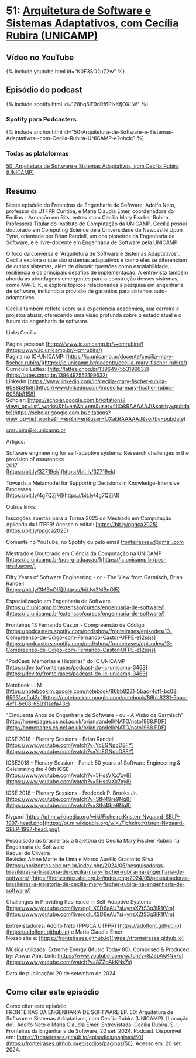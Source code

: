 # 51: [Arquitetura de Software e Sistemas Adaptativos, com Cecília Rubira (UNICAMP)](50.md)



## Vídeo no YouTube

{% include youtube.html id="K0F3SO2uZ2w" %}  

## Episódio do podcast


{% include spotify.html id="28bq6iF9dRf6PlxKfjOXLW" %} 

### Spotify para Podcasters


{% include anchor.html id="50-Arquitetura-de-Software-e-Sistemas-Adaptativos--com-Ceclia-Rubira-UNICAMP-e2ohcic" %}


### Todas as plataformas


[50: Arquitetura de Software e Sistemas Adaptativos, com Cecília Rubira (UNICAMP)](https://podcasters.spotify.com/pod/show/fronteirases/episodes/50-Arquitetura-de-Software-e-Sistemas-Adaptativos--com-Ceclia-Rubira-UNICAMP-e2ohcic )


## Resumo


Neste episódio do Fronteiras da Engenharia de Software, Adolfo Neto, professor da UTFPR Curitiba, e Maria Claudia Emer, coordenadora do Emílias \- Armação em Bits, entrevistam Cecília Mary Fischer Rubira, Professora Titular do Instituto de Computação da UNICAMP. Cecília possui doutorado em Computing Science pela Universidade de Newcastle Upon Tyne, orientada por Brian Randell, um dos pioneiros da Engenharia de Software, e é livre-docente em Engenharia de Software pela UNICAMP.

O foco da conversa é “Arquitetura de Software e Sistemas Adaptativos”. Cecília explora o que são sistemas adaptativos e como eles se diferenciam de outros sistemas, além de discutir questões como escalabilidade, resiliência e os principais desafios de implementação. A entrevista também aborda as abordagens emergentes para a construção desses sistemas, como MAPE-K, e explora tópicos relacionados à pesquisa em engenharia de software, incluindo a provisão de garantias para sistemas auto-adaptativos.

Cecília também reflete sobre sua experiência acadêmica, sua carreira e projetos atuais, oferecendo uma visão profunda sobre o estado atual e o futuro da engenharia de software.

Links Cecília:

Página pessoal: [https://www.ic.unicamp.br/\~cmrubira/](https://www.ic.unicamp.br/~cmrubira/)  
Página no IC-UNICAMP: [https://ic.unicamp.br/docente/cecilia-mary-fischer-rubira/](https://ic.unicamp.br/docente/cecilia-mary-fischer-rubira/)   
Currículo Lattes: [http://lattes.cnpq.br/1396497553199632](http://lattes.cnpq.br/1396497553199632)   
Linkedin [https://www.linkedin.com/in/cecilia-mary-fischer-rubira-6088b8158](https://www.linkedin.com/in/cecilia-mary-fischer-rubira-6088b8158)   
Scholar: [https://scholar.google.com.br/citations?view\_op=list\_works\&hl=en\&hl=en\&user=fJXakRAAAAAJ\&sortby=pubdate](https://scholar.google.com.br/citations?view_op=list_works&hl=en&hl=en&user=fJXakRAAAAAJ&sortby=pubdate) 

[cmrubira@ic.unicamp.br](mailto:cmrubira@ic.unicamp.br)

Artigos:

Software engineering for self-adaptive systems: Research challenges in the provision of assurances  
2017  
[https://bit.ly/3Z719ek](https://bit.ly/3Z719ek) 

Towards a Metamodel for Supporting Decisions in Knowledge-Intensive Processes  
[https://bit.ly/4g7QZjM](https://bit.ly/4g7QZjM)

Outros links:

Inscrições abertas para a Turma 2025 do Mestrado em Computação Aplicada da UTFPR\! Acesse o edital: [https://bit.ly/ppgca2025](https://bit.ly/ppgca2025) 

Comente no YouTube, no Spotify ou pelo email [fronteirasesw@gmail.com](mailto:fronteirasesw@gmail.com)

Mestrado e Doutorado em Ciência da Computação na UNICAMP [https://ic.unicamp.br/pos-graduacao/](https://ic.unicamp.br/pos-graduacao/) 

Fifty Years of Software Engineering \- or \- The View from Garmisch, Brian Randell  
[https://bit.ly/3MBnOI5](https://bit.ly/3MBnOI5) 

Especialização em Engenharia de Software  
[https://ic.unicamp.br/extensao/cursos/engenharia-de-software/](https://ic.unicamp.br/extensao/cursos/engenharia-de-software/)

Fronteiras 13 Fernando Castor \- Compreensão de Código  
[https://podcasters.spotify.com/pod/show/fronteirases/episodes/13-Compreenso-de-Cdigo-com-Fernando-Castor-UFPE-e12ssjs](https://podcasters.spotify.com/pod/show/fronteirases/episodes/13-Compreenso-de-Cdigo-com-Fernando-Castor-UFPE-e12ssjs)

"PodCast: Memórias e Histórias" do IC UNICAMP  
[https://dev.to/fronteirases/podcast-do-ic-unicamp-3463](https://dev.to/fronteirases/podcast-do-ic-unicamp-3463)

Notebook LLM  
[https://notebooklm.google.com/notebook/86bb8231-5bac-4cf1-bc08-65931aefa43c](https://notebooklm.google.com/notebook/86bb8231-5bac-4cf1-bc08-65931aefa43c)

"Cinquenta Anos de Engenharia de Software \- ou \- A Visão de Garmisch"  
[http://homepages.cs.ncl.ac.uk/brian.randell/NATO/nato1968.PDF](http://homepages.cs.ncl.ac.uk/brian.randell/NATO/nato1968.PDF) 

ICSE 2018 \- Plenary Sessions \- Brian Randell  
[https://www.youtube.com/watch?v=YdEGNpbD8FY](https://www.youtube.com/watch?v=YdEGNpbD8FY)

ICSE2018 \- Plenary Session \- Panel: 50 years of Software Engineering & Celebrating the 40th ICSE  
[https://www.youtube.com/watch?v=5HssVXx7xy8](https://www.youtube.com/watch?v=5HssVXx7xy8) 

ICSE 2018 \- Plenary Sessions \- Frederick P. Brooks Jr.  
[https://www.youtube.com/watch?v=StN49re9Nq8](https://www.youtube.com/watch?v=StN49re9Nq8)

Nygard [https://pt.m.wikipedia.org/wiki/Ficheiro:Kristen-Nygaard-SBLP-1997-head.png](https://pt.m.wikipedia.org/wiki/Ficheiro:Kristen-Nygaard-SBLP-1997-head.png) 

Pesquisadoras brasileiras: a trajetória de Cecília Mary Fischer Rubira na Engenharia de Software  
Raquel de Oliveira  
Revisão: Alane Marie de Lima e Marco Aurélio Graciotto Silva  
[https://horizontes.sbc.org.br/index.php/2024/05/pesquisadoras-brasileiras-a-trajetoria-de-cecilia-mary-fischer-rubira-na-engenharia-de-software/](https://horizontes.sbc.org.br/index.php/2024/05/pesquisadoras-brasileiras-a-trajetoria-de-cecilia-mary-fischer-rubira-na-engenharia-de-software/) 

Challenges in Providing Resilience in Self-Adaptive Systems  
[https://www.youtube.com/live/qqlLXSD6eAU?si=ynsXZtS3q3iR1tVm](https://www.youtube.com/live/qqlLXSD6eAU?si=ynsXZtS3q3iR1tVm) 

Entrevistadores: Adolfo Neto (PPGCA UTFPR) ⁠⁠⁠⁠⁠⁠[https://adolfont.github.io](https://adolfont.github.io) ⁠  ⁠e Maria Claudia Emer  
Nosso site é: ⁠⁠⁠⁠[https://fronteirases.github.io](https://fronteirases.github.io) ⁠  

Música utilizada: Extreme Energy (Music Today 80). Composed & Produced by: Anwar Amr. Link:⁠ ⁠⁠⁠⁠⁠⁠[https://www.youtube.com/watch?v=8ZZbAkKNx7s](https://www.youtube.com/watch?v=8ZZbAkKNx7s) ⁠⁠⁠⁠     
   
Data de publicação: 20 de setembro de 2024\.

## Como citar este episódio

Como citar este episódio  
FRONTEIRAS DA ENGENHARIA DE SOFTWARE EP. 50:  Arquitetura de Software e Sistemas Adaptativos, com Cecília Rubira (UNICAMP). \[Locução de\]: Adolfo Neto e Maria Claudia Emer. Entrevistada: Cecília Rubira. S. l.: Fronteiras da Engenharia de Software, 20 set. 2024\. Podcast. Disponível em: ⁠⁠⁠[https://fronteirases.github.io/episodios/paginas/50](https://fronteirases.github.io/episodios/paginas/50). ⁠Acesso em: 20 set. 2024.


